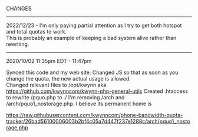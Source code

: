 CHANGES
********
2022/12/23 - I'm only paying partial attention as I try to get both hotspot and total quotas to work.  
This is probably an example of keeping a bad system alive rather than rewriting.  


**********

2020/10/02 11:35pm EDT - 11:47pm

Synced this code and my web site.
Changed JS so that as soon as you change the quota, the new actual usage is allowed.  
Changed relevant files to /opt/kwynn aka https://github.com/kwynncom/kwynn-php-general-utils
Created .htaccess to rewrite /pquo.php to ./
I'm removing /arch and /arch/pquo1_nostorage.php.  I believe its permanent home is

https://raw.githubusercontent.com/kwynncom/phone-bandwidth-quota-tracker/26bad56100006003b2bf4c05a7d447f237e1288c/arch/pquo1_nostorage.php
